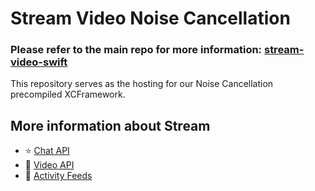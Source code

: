 # Stream Video Noise Cancellation

### Please refer to the main repo for more information: [stream-video-swift](https://github.com/GetStream/stream-video-swift/)

This repository serves as the hosting for our Noise Cancellation precompiled XCFramework.

## More information about Stream

- ⭐ [Chat API](https://getstream.io/chat/)
- 📱 [Video API](https://getstream.io/video/)
- 🔔 [Activity Feeds](https://getstream.io/activity-feeds/)
